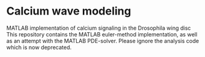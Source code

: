 # Calcium wave modeling
MATLAB implementation of calcium signaling in the Drosophila wing disc
This repository contains the MATLAB euler-method implementation, as well as an attempt with the MATLAB PDE-solver.
Please ignore the analysis code which is now deprecated.
